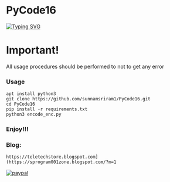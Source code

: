 # PyCode16





[![Typing SVG](https://readme-typing-svg.demolab.com?font=Fira+Code&pause=1000&color=FF2C10&background=31FF9400&width=435&lines=PyCode16+Python+Encryption+Tool%F0%9F%A4%9F)](https://git.io/typing-svg)



# Important!

All usage procedures should be performed to not to get any error

### Usage
```
apt install python3
git clone https://github.com/sunnamsriram1/PyCode16.git
cd PyCode16
pip install -r requirements.txt
python3 encode_enc.py
```
### Enjoy!!!

### Blog:
```
https://teletechstore.blogspot.com](https://sprogram001zone.blogspot.com/?m=1
```

[![paypal](https://www.paypalobjects.com/en_US/i/btn/btn_donateCC_LG.gif)](https://paypal.me/Sunnam01ram)
